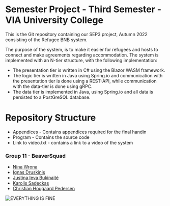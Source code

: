 # Semester Project - Third Semester - VIA University College
This is the Git repository containing our SEP3 project, Autumn 2022 consisting of the Refugee BNB system.

The purpose of the system, is to make it easier for refugees and hosts to connect and make agreements regarding accommodation.
The system is implemented with an N-tier structure, with the following implementation:
- The presentation tier is written in C# using the Blazor WASM framework.
- The logic tier is written in Java using Spring.io and communication with the presentation tier is done using a REST-API, while communication with the data-tier is done using gRPC.
- The data tier is implemented in Java, using Spring.io and all data is persisted to a PostGreSQL database.


# Repository Structure
- Appendices - Contains appendices required for the final handin
- Program - Contains the source code
- Link to video.txt - contains a link to a video of the system


### Group 11 - BeaverSquad
- [Nina Wrona](https://github.com/ninawrona)
- [Ignas Druskinis](https://github.com/lordIgnacij)
- [Justina Ieva Bukinaitė](https://github.com/JusteBuu)
- [Karolis Sadeckas](https://github.com/KarolisSad)
- [Christian Hougaard Pedersen](https://github.com/ChristianHougaardPedersen)

![EVERYTHING IS FINE](https://www.dictionary.com/e/wp-content/uploads/2018/03/this-is-fine.png)

